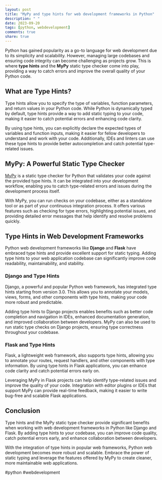 ```yaml
---
layout: post
title: "MyPy and type hints for web development frameworks in Python"
description: " "
date: 2023-09-20
tags: [python, webdevelopment]
comments: true
share: true
---
```


Python has gained popularity as a go-to language for web development due to its simplicity and scalability. However, managing large codebases and ensuring code integrity can become challenging as projects grow. This is where **type hints** and the **MyPy** static type checker come into play, providing a way to catch errors and improve the overall quality of your Python code.

## What are Type Hints?

Type hints allow you to specify the type of variables, function parameters, and return values in your Python code. While Python is dynamically typed by default, type hints provide a way to add static typing to your code, making it easier to catch potential errors and enhancing code clarity.

By using type hints, you can explicitly declare the expected types of variables and function inputs, making it easier for fellow developers to understand and work with your code. Additionally, IDEs and linters can use these type hints to provide better autocompletion and catch potential type-related issues.

## MyPy: A Powerful Static Type Checker

[MyPy](http://mypy-lang.org/) is a static type checker for Python that validates your code against the provided type hints. It can be integrated into your development workflow, enabling you to catch type-related errors and issues during the development process itself.

With MyPy, you can run checks on your codebase, either as a standalone tool or as part of your continuous integration process. It offers various features such as checking for type errors, highlighting potential issues, and providing detailed error messages that help identify and resolve problems quickly.

## Type Hints in Web Development Frameworks

Python web development frameworks like **Django** and **Flask** have embraced type hints and provide excellent support for static typing. Adding type hints to your web application codebase can significantly improve code readability, maintainability, and stability.

### Django and Type Hints

Django, a powerful and popular Python web framework, has integrated type hints starting from version 3.0. This allows you to annotate your models, views, forms, and other components with type hints, making your code more robust and predictable.

Adding type hints to Django projects enables benefits such as better code completion and navigation in IDEs, enhanced documentation generation, and improved collaboration between developers. MyPy can also be used to run static type checks on Django projects, ensuring type correctness throughout your codebase.

### Flask and Type Hints

Flask, a lightweight web framework, also supports type hints, allowing you to annotate your routes, request handlers, and other components with type information. By using type hints in Flask applications, you can enhance code clarity and catch potential errors early on.

Leveraging MyPy in Flask projects can help identify type-related issues and improve the quality of your code. Integration with editor plugins or IDEs that support MyPy can provide real-time feedback, making it easier to write bug-free and scalable Flask applications.

## Conclusion

Type hints and the MyPy static type checker provide significant benefits when working with web development frameworks in Python like Django and Flask. By adding type hints to your codebase, you can improve code quality, catch potential errors early, and enhance collaboration between developers.

With the integration of type hints in popular web frameworks, Python web development becomes more robust and scalable. Embrace the power of static typing and leverage the features offered by MyPy to create cleaner, more maintainable web applications.

\#python \#webdevelopment